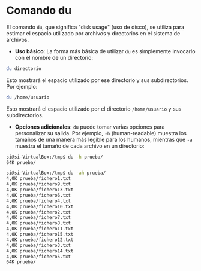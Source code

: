 # Comando du

El comando `du`, que significa "disk usage" (uso de disco), se utiliza para estimar el espacio utilizado por archivos y directorios en el sistema de archivos.

- **Uso básico**: La forma más básica de utilizar `du` es simplemente invocarlo con el nombre de un directorio:

```bash
du directorio
```

Esto mostrará el espacio utilizado por ese directorio y sus subdirectorios. Por ejemplo:

```bash
du /home/usuario
```

Esto mostrará el espacio utilizado por el directorio `/home/usuario` y sus subdirectorios.

- **Opciones adicionales**: `du` puede tomar varias opciones para personalizar su salida. Por ejemplo, `-h` (human-readable) muestra los tamaños de una manera más legible para los humanos, mientras que `-a` muestra el tamaño de cada archivo en un directorio:

```bash
si@si-VirtualBox:/tmp$ du -h prueba/
64K prueba/

si@si-VirtualBox:/tmp$ du -ah prueba/
4,0K prueba/fichero1.txt
4,0K prueba/fichero9.txt
4,0K prueba/fichero13.txt
4,0K prueba/fichero6.txt
4,0K prueba/fichero4.txt
4,0K prueba/fichero10.txt
4,0K prueba/fichero2.txt
4,0K prueba/fichero7.txt
4,0K prueba/fichero8.txt
4,0K prueba/fichero11.txt
4,0K prueba/fichero15.txt
4,0K prueba/fichero12.txt
4,0K prueba/fichero3.txt
4,0K prueba/fichero14.txt
4,0K prueba/fichero5.txt
64K prueba/
```
